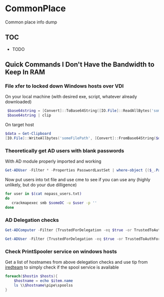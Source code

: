 # CommonPlace
Common place info dump

## TOC
- TODO

## Quick Commands I Don't Have the Bandwidth to Keep In RAM

### File xfer to locked down Windows hosts over VDI
On your local machine (with desired exe, script, whatever already downloaded)
```PowerShell
 $base64string = [Convert]::ToBase64String([IO.File]::ReadAllBytes('someFilePath'))
 $base64string | clip
 ```
On target host
 ```PowerShell
 $data = Get-Clipboard
[IO.File]::WriteAllbytes('someFilePath', [Convert]::FromBase64String($data))
```

### Theoretically get AD users with blank passwords 
With AD module properly imported and working
```PowerShell
Get-ADUser -Filter * -Properties PasswordLastSet | where-object {($_.PasswordLastSet -eq $null) -and ($_.Enabled -eq 'True')} | ft UserPrincipalName, Created, AccountExpirationDate, CannotChangePassword, Description, LastLogonDate, LockedOut, MemberOf, PasswordNotRequired
```
Now put users into txt file and use cme to see if you can use any (highly unlikely, but do your due dilligence)
 ```bash
for user in $(cat nopass_users.txt)
do
	crackmapexec smb $someDC -u $user -p ''
done
```

### AD Delegation checks
```PowerShell
Get-ADComputer -Filter {TrustedForDelegation -eq $true -or TrustedToAuthForDelegation -eq $true} -Properties trustedfordelegation,trsutedtoauthfordelegation | ft DNSHostName, Name, Enabled, TrustedForDelegation,TrustedToAuthForDelegation

Get-ADUser -Filter {TrustedForDelegation -eq $true -or TrustedToAuthForDelegation -eq $true} -Properties trustedfordelegation,trsutedtoauthfordelegation, | ft Name, Enabled, TrustedForDelegation,TrustedToAuthForDelegation
```

### Check PrintSpooler service on windows hosts
Get a list of hostnames from above delegation checks and use tip from [iredteam](https://www.ired.team/offensive-security-experiments/active-directory-kerberos-abuse/domain-compromise-via-dc-print-server-and-kerberos-delegation) to simply check if the spool service is available
```PowerShell
foreach($hostin $hosts){
	$hostname = echo $item.name
	ls \\$hostname\pipe\spoolss
}
```
